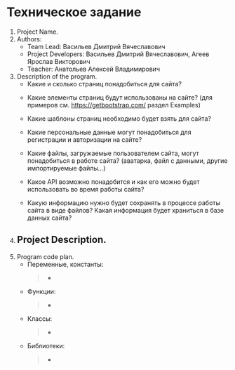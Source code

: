 # Техническое задание


1. Project Name. 
2. Authors:
   - Team Lead: Васильев Дмитрий Вячеславович
   - Project Developers: Васильев Дмитрий Вячеславович, Агеев Ярослав Викторович
   - Teacher: Анатольев Алексей Владимирович
3. Description of the program.
   - Какие и сколько страниц понадобиться для сайта?
       > 
   - Какие элементы страниц будут использованы на сайте? (для примеров см. https://getbootstrap.com/ раздел Examples)
       > 
   - Какие шаблоны страниц необходимо будет взять для сайта?
       > 
   - Какие персональные данные могут понадобиться для регистрации и авторизации на сайте?
       > 
   - Какие файлы, загружаемые пользователем сайта, могут понадобиться в работе сайта? (аватарка, файл с данными, другие импортируемые файлы…)
       > 
   - Какое API возможно понадобится и как его можно будет использовать во время работы сайта?
       > 
   - Какую информацию нужно будет сохранять в процессе работы сайта в виде файлов? Какая информация будет храниться в базе данных сайта?
       > 
4. Project Description.
   -
5. Program code plan.
   - Переменные, константы:
       > - 
   - Функции:
       > - 
   - Классы:
       > - 
   - Библиотеки:
       > - 
